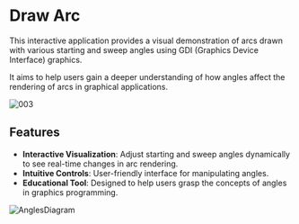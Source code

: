 # Draw Arc

This interactive application provides a visual demonstration of arcs drawn with various starting and sweep angles using GDI (Graphics Device Interface) graphics.

It aims to help users gain a deeper understanding of how angles affect the rendering of arcs in graphical applications.




![003](https://github.com/user-attachments/assets/bde01867-02e5-4cb1-af6d-0ab1265832dd)







## Features

- **Interactive Visualization**: Adjust starting and sweep angles dynamically to see real-time changes in arc rendering.
- **Intuitive Controls**: User-friendly interface for manipulating angles.
- **Educational Tool**: Designed to help users grasp the concepts of angles in graphics programming.






![AnglesDiagram](https://github.com/user-attachments/assets/9964ef31-4ba1-459d-9e5c-5f53d95393f4)

